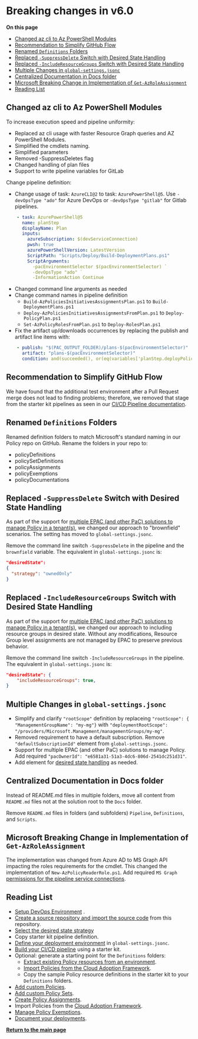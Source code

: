 # Breaking changes in v6.0

**On this page**

* [Changed az cli to Az PowerShell Modules](#changed-az-cli-to-az-powershell-modules)
* [Recommendation to Simplify GitHub Flow](#recommendation-to-simplify-github-flow)
* [Renamed `Definitions` Folders](#renamed-definitions-folders)
* [Replaced `-SuppressDelete` Switch with Desired State Handling](#replaced--suppressdelete-switch-with-desired-state-handling)
* [Replaced `-IncludeResourceGroups` Switch with Desired State Handling](#replaced--includeresourcegroups-switch-with-desired-state-handling)
* [Multiple Changes in `global-settings.jsonc`](#multiple-changes-in-global-settingsjsonc)
* [Centralized Documentation in Docs folder](#centralized-documentation-in-docs-folder)
* [Microsoft Breaking Change in Implementation of  `Get-AzRoleAssignment`](#microsoft-breaking-change-in-implementation-of--get-azroleassignment)
* [Reading List](#reading-list)

## Changed az cli to Az PowerShell Modules

To increase execution speed and pipeline uniformity:

* Replaced az cli usage with faster Resource Graph queries and AZ PowerShell Modules.
* Simplified the cmdlets naming.
* Simplified parameters
* Removed -SuppressDeletes flag
* Changed handling of plan files
* Support to write pipeline variables for GitLab

Change pipeline definition:

* Change usage of task: `AzureCLI@2` to task: `AzurePowerShell@5`. Use `-devOpsType "ado"` for Azure DevOps or `-devOpsType "gitlab"` for Gitlab pipelines.

``` yaml
    - task: AzurePowerShell@5
      name: planStep
      displayName: Plan
      inputs:
        azureSubscription: $(devServiceConnection)
        pwsh: true
        azurePowerShellVersion: LatestVersion
        ScriptPath: "Scripts/Deploy/Build-DeploymentPlans.ps1"
        ScriptArguments:
          -pacEnvironmentSelector $(pacEnvironmentSelector) `
          -devOpsType "ado" `
          -InformationAction Continue
```

* Changed command line arguments as needed
* Change command names in pipeline definition
  * `Build-AzPoliciesInitiativesAssignmentsPlan.ps1` to `Build-DeploymentPlans.ps1`
  * `Deploy-AzPoliciesInitiativesAssignmentsFromPlan.ps1` to `Deploy-PolicyPlan.ps1`
  * `Set-AzPolicyRolesFromPlan.ps1` to `Deploy-RolesPlan.ps1`
* Fix the artifact up/downloads occurrences by replacing the publish and artifact line items with:

``` yaml
    - publish: "$(PAC_OUTPUT_FOLDER)/plans-$(pacEnvironmentSelector)"
      artifact: "plans-$(pacEnvironmentSelector)"
      condition: and(succeeded(), or(eq(variables['planStep.deployPolicyChanges'], 'yes'), eq(variables['planStep.deployRoleChanges'], 'yes')))
```

## Recommendation to Simplify GitHub Flow

We have found that the additional test environment after a Pull Request merge does not lead to finding problems; therefore, we removed that stage from the starter kit pipelines as seen in our [CI/CD Pipeline documentation](ci-cd-pipeline.md#simplified-github-flow-for-policy-as-code).

## Renamed `Definitions` Folders

Renamed definition folders to match Microsoft's standard naming in our Policy repo on GitHub. Rename the folders in your repo to:

* policyDefinitions
* policySetDefinitions
* policyAssignments
* policyExemptions
* policyDocumentations

## Replaced `-SuppressDelete` Switch with Desired State Handling

As part of the support for [multiple EPAC (and other PaC) solutions to manage Policy in a tenant(s)](desired-state-strategy.md), we changed our approach to "brownfield" scenarios. The setting has moved to `global-settings.jsonc`.

Remove the command line switch `-SuppressDelete` in the pipeline and the `brownfield` variable. The equivalent in `global-settings.jsonc` is:

``` json
"desiredState":
{
  "strategy": "ownedOnly"
}
```

## Replaced `-IncludeResourceGroups` Switch with Desired State Handling

As part of the support for [multiple EPAC (and other PaC) solutions to manage Policy in a tenant(s)](desired-state-strategy.md), we changed our approach to including resource groups in desired state. Without any modifications, Resource Group level assignments are not managed by EPAC to preserve previous behavior.

Remove the command line switch `-IncludeResourceGroups` in the pipeline. The equivalent in `global-settings.jsonc` is:

``` json
"desiredState": {
    "includeResourceGroups": true,
}
```

## Multiple Changes in `global-settings.jsonc`

* Simplify and clarify `"rootScope"` definition by replaceing `"rootScope": { "ManagementGroupName": "my-mg"}` with `"deploymentRootScope": "/providers/Microsoft.Management/managementGroups/my-mg"`.
* Removed requirement to have a default subscription. Remove `"defaultSubscriptionId"` element from `global-settings.jsonc`.
* Support for multiple EPAC (and other PaC) solutions to manage Policy. Add required `"pacOwnerId": "e6581a31-51a3-4dc6-806d-2541dc251d31"`.
* Add element for [desired state handling](desired-state-strategy.md) as needed.

## Centralized Documentation in Docs folder

Instead of README.md files in multiple folders, move all content from `README.md` files not at the solution root to the `Docs` folder.

Remove `README.md` files in folders (and subfolders) `Pipeline`, `Definitions`, and `Scripts`.

## Microsoft Breaking Change in Implementation of  `Get-AzRoleAssignment`

The implementation was changed from Azure AD to MS Graph API impacting the roles requirements for the cmdlet. This changed the implementation of `New-AzPolicyReaderRole.ps1`. Add required `MS Graph` [permissions for the pipeline service connections](ci-cd-pipeline.md#ms-graph-permissions).

## Reading List

* [Setup DevOps Environment](operating-environment.md) .
* [Create a source repository and import the source code](clone-github.md) from this repository.
* [Select the desired state strategy](desired-state-strategy.md)
* Copy starter kit pipeline definition.
* [Define your deployment environment](definitions-and-global-settings.md) in `global-settings.jsonc`.
* [Build your CI/CD pipeline](ci-cd-pipeline.md) using a starter kit.
* Optional: generate a starting point for the `Definitions` folders:
  * [Extract existing Policy resources from an environment](extract-existing-policy-resources.md).
  * [Import Policies from the Cloud Adoption Framework](cloud-adoption-framework.md).
  * Copy the sample Policy resource definitions in the starter kit to your `Definitions` folders.
* [Add custom Policies](policy-definitions.md).
* [Add custom Policy Sets](policy-set-definitions.md).
* [Create Policy Assignments](policy-assignments.md).
* Import Policies from the [Cloud Adoption Framework](cloud-adoption-framework.md).
* [Manage Policy Exemptions](policy-exemptions.md).
* [Document your deployments](documenting-assignments-and-policy-sets.md).

**[Return to the main page](../README.md)**
